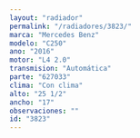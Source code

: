 ```yaml
---
layout: "radiador"
permalink: "/radiadores/3823/"
marca: "Mercedes Benz"
modelo: "C250"
ano: "2016"
motor: "L4 2.0"
transmision: "Automática"
parte: "627033"
clima: "Con clima"
alto: "25 1/2"
ancho: "17"
observaciones: ""
id: "3823"
---
```



